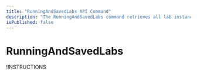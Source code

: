 ```yaml
---
title: "RunningAndSavedLabs API Command"
description: "The RunningAndSavedLabs command retrieves all lab instances launched by this API Consumer that are currently running or saved."
isPublished: false
---
```


# RunningAndSavedLabs

!INSTRUCTIONS[](https://raw.githubusercontent.com/LearnOnDemandSystems/docs/master/lod/lod-api/api-deprecate-message.md)

<!--
The **RunningAndSavedLabs** command retrieves all lab instances launched by this API Consumer that are currently running or saved.

## Parameters

none

## Response

|Property|Type|Nullable|Note
|--- |--- |--- |--- |
|RunningLabs|Array of LabInstance|No|See the LabInstance Type below|
|SavedLabs|Array of LabInstance|No|See the LabInstance Type below|
|Status|Integer|No|Indicates the status of the API request
||||0 = Error
||||1 = Success|
|Error|String|Yes|In the event of an error, this will contain a detailed error message.|

### LabInstance

|Property|Type|Nullable|Note
|--- |--- |--- |--- |
|Id|Long|No|The unique identifier of the lab instance|
|UserId|String|No|The ID of the user the lab instance belongs to|
|UserFirstName|String|No|The first name of the user the lab instance belongs to|
|UserLastName|String|No|The last name of the user the lab instance belongs to|
|LabProfileId|Int|No|The unique identifier of the lab profile the lab instance is based on|
|LabProfileNumber|String|No|The number/code of the lab profile the lab instance is based on|
|LabProfileName|String|No|The name of the lab profile the lab instance is based on|
|Start|Long|No|When the lab instance was started (in Unix epoch time)|
|Expires|Long|No|When the lab will expire (in Unix epoch time)|
|IsExam|Boolean|No|Indicates whether the lab is considered a scorable exam|

## Example Usage

```
https://labondemand.com/api/v3/runningandsavedlabs
```

## Example Response

```linenums
{
    "RunningLabs": [
        {
            "Id": 3497,
            "UserId": "5843",
            "UserFirstName": "John",
            "UserLastName": "Doe",
            "LabProfileId": 5,
            "LabProfileName": "Demo Lab 1",
            "LabProfileNumber": "LAB001",
            "Start": 1338223121,
            "Expires": 1338244721,
            "IsExam": false
        }
    ],
    "SavedLabs": [
        {
            "Id": 3493,
            "UserId": "5158",
            "UserFirstName": "Sally",
            "UserLastName": "Smith",
            "LabProfileId": 1,
            "LabProfileName": "Demo Lab 2",
            "LabProfileNumber": "LAB002",
            "Start": 1337987655,
            "Expires": 1338592455,
            "IsExam": false
        }
    ],
    "Status": 1,
    "Error": null
}
```
-->